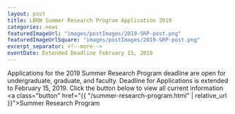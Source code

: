 ```yaml
---
layout: post
title: LBRN Summer Research Program Application 2019
categories: news
featuredImageUrl: "images/postImages/2019-SRP-post.png"
featuredImageUrlSquare: "images/postImages/2019-SRP-post.png"
excerpt_separator: <!--more-->
eventDate: Extended Deadline February 15, 2019
---
```

Applications for the 2019 Summer Research Program deadline are open for undergraduate, graduate, and faculty.<!--more--> Deadline for Applications is extended to February 15, 2019. Click the button below to view all current information
  <a class="button" href="{{ "/summer-research-program.html" | relative_url }}">Summer Research Program</a>
